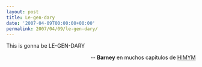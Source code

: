 ```yaml
---
layout: post
title: Le-gen-dary
date: '2007-04-09T00:00:00+00:00'
permalink: 2007/04/09/le-gen-dary/
---
```

<p class="frase">This is gonna be LE-GEN-DARY</p><p align="right">-- <strong>Barney</strong> en muchos capítulos de <a href="http://www.imdb.com/title/tt0460649/">HIMYM</a></p>
